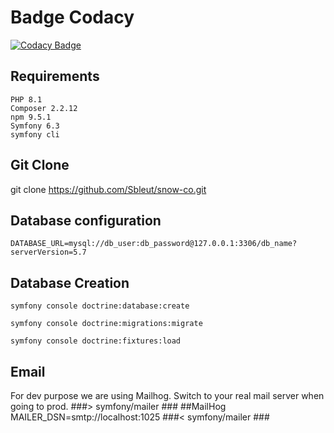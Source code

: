 # Badge Codacy

[![Codacy Badge](https://app.codacy.com/project/badge/Grade/df2f1b91278644dfac6c482cc9f96571)](https://app.codacy.com/gh/Sbleut/snow-co/dashboard?utm_source=gh&utm_medium=referral&utm_content=&utm_campaign=Badge_grade)


## Requirements 

```
PHP 8.1
Composer 2.2.12
npm 9.5.1
Symfony 6.3
symfony cli
```

## Git Clone

git clone https://github.com/Sbleut/snow-co.git

## Database configuration

```
DATABASE_URL=mysql://db_user:db_password@127.0.0.1:3306/db_name?serverVersion=5.7
```

## Database Creation


```symfony console doctrine:database:create```

```symfony console doctrine:migrations:migrate```

```symfony console doctrine:fixtures:load```

## Email

For dev purpose we are using Mailhog. 
Switch to your real mail server when going to prod.
###> symfony/mailer ###
##MailHog
MAILER_DSN=smtp://localhost:1025
###< symfony/mailer ###